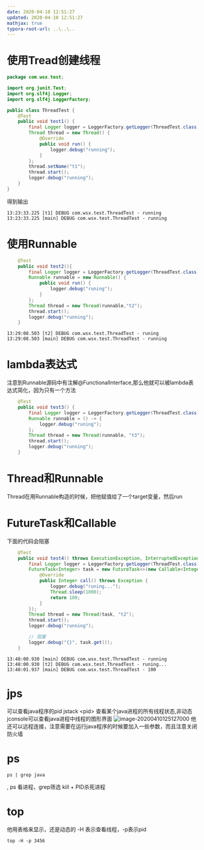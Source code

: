 ```yaml
---
date: 2020-04-10 12:51:27
updated: 2020-04-10 12:51:27
mathjax: true
typora-root-url: ..\..\..
---
```



# 使用Tread创建线程

```java
package com.wsx.test;

import org.junit.Test;
import org.slf4j.Logger;
import org.slf4j.LoggerFactory;

public class ThreadTest {
    @Test
    public void test1() {
        final Logger logger = LoggerFactory.getLogger(ThreadTest.class);
        Thread thread = new Thread() {
            @Override
            public void run() {
                logger.debug("running");
            }
        };
        thread.setName("t1");
        thread.start();
        logger.debug("running");
    }
}
```
<!-- more -->
 得到输出
```output
13:23:33.225 [t1] DEBUG com.wsx.test.ThreadTest - running
13:23:33.225 [main] DEBUG com.wsx.test.ThreadTest - running
```

# 使用Runnable
```java
    @Test
    public void test2(){
        final Logger logger = LoggerFactory.getLogger(ThreadTest.class);
        Runnable runnable = new Runnable() {
            public void run() {
                logger.debug("runing");
            }
        };
        Thread thread = new Thread(runnable,"t2");
        thread.start();
        logger.debug("running");
    }
```

```output
13:29:08.503 [t2] DEBUG com.wsx.test.ThreadTest - runing
13:29:08.503 [main] DEBUG com.wsx.test.ThreadTest - running
```

# lambda表达式
 注意到Runnable源码中有注解@FunctionalInterface,那么他就可以被lambda表达式简化，因为只有一个方法
```java
    @Test
    public void test3() {
        final Logger logger = LoggerFactory.getLogger(ThreadTest.class);
        Runnable runnable = () -> {
            logger.debug("runing");
        };
        Thread thread = new Thread(runnable, "t3");
        thread.start();
        logger.debug("running");
    }
```

# Thread和Runnable
 Thread在用Runnable构造的时候，把他赋值给了一个target变量，然后run


# FutureTask和Callable
 下面的代码会阻塞
```java
    @Test
    public void test4() throws ExecutionException, InterruptedException {
        final Logger logger = LoggerFactory.getLogger(ThreadTest.class);
        FutureTask<Integer> task = new FutureTask<>(new Callable<Integer>() {
            @Override
            public Integer call() throws Exception {
                logger.debug("runing...");
                Thread.sleep(1000);
                return 100;
            }
        });
        Thread thread = new Thread(task, "t2");
        thread.start();
        logger.debug("running");

        // 阻塞
        logger.debug("{}", task.get());
    }
```
```output
13:48:00.930 [main] DEBUG com.wsx.test.ThreadTest - running
13:48:00.930 [t2] DEBUG com.wsx.test.ThreadTest - runing...
13:48:01.937 [main] DEBUG com.wsx.test.ThreadTest - 100
```

# jps
 可以查看java程序的pid
 jstack &lt;pid&gt; 查看某个java进程的所有线程状态,非动态
 jconsole可以查看java进程中线程的图形界面
![image-20200410125127000](/images/image-20200410125127000.png)
 他还可以远程连接，注意需要在运行java程序的时候要加入一些参数，而且注意关闭防火墙


# ps
```shell script
ps | grep java
```
, ps 看进程，grep筛选
 kill + PID杀死进程

# top
 他用表格来显示，还是动态的
 -H 表示查看线程，-p表示pid
```shell script
top -H -p 3456
```